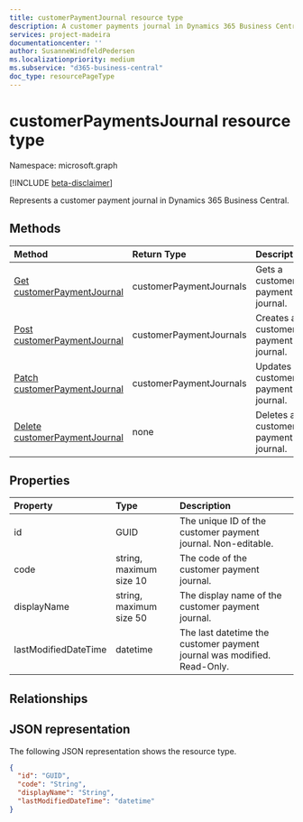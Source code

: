 ```yaml
---
title: customerPaymentJournal resource type
description: A customer payments journal in Dynamics 365 Business Central.
services: project-madeira
documentationcenter: ''
author: SusanneWindfeldPedersen
ms.localizationpriority: medium
ms.subservice: "d365-business-central"
doc_type: resourcePageType
---
```


# customerPaymentsJournal resource type

Namespace: microsoft.graph

[!INCLUDE [beta-disclaimer](../../includes/beta-disclaimer.md)]

Represents a customer payment journal in Dynamics 365 Business Central.

## Methods

| Method               | Return Type             |Description                      |
|:---------------------|:------------------------|:--------------------------------|
|[Get customerPaymentJournal](../api/dynamics-customerpaymentsjournal-get.md)      |customerPaymentJournals|Gets a customer payment journal.   |
|[Post customerPaymentJournal](../api/dynamics-create-customerpaymentsjournal.md)  |customerPaymentJournals|Creates a customer payment journal.|
|[Patch customerPaymentJournal](../api/dynamics-customerpaymentsjournal-update.md) |customerPaymentJournals|Updates a customer payment journal.|
|[Delete customerPaymentJournal](../api/dynamics-customerpaymentsjournal-delete.md)|none                     |Deletes a customer payment journal.|

## Properties
| Property	         | Type	                 |Description                                                             |
|:-------------------|:----------------------|:-----------------------------------------------------------------------|
|id                  |GUID                   |The unique ID of the customer payment journal. Non-editable.           |
|code                |string, maximum size 10| The code of the customer payment journal.                             |
|displayName         |string, maximum size 50| The display name of the customer payment journal.                     |
|lastModifiedDateTime|datetime               |The last datetime the customer payment journal was modified. Read-Only.|

## Relationships

## JSON representation

The following JSON representation shows the resource type.


```json
{
  "id": "GUID",
  "code": "String",
  "displayName": "String",
  "lastModifiedDateTime": "datetime"
}
```



